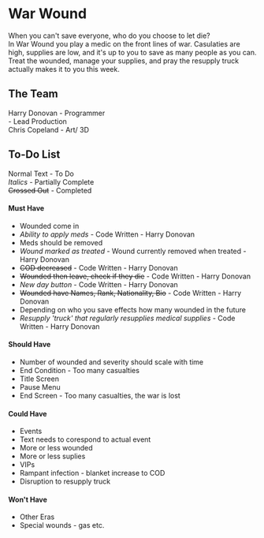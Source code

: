 # War Wound
When you can't save everyone, who do you choose to let die? \
In War Wound you play a medic on the front lines of war. Casulaties are high, supplies are low, and it's up to you to save as many people as you can. Treat the wounded, manage your supplies, and pray the resupply truck actually makes it to you this week.

## The Team
Harry Donovan - Programmer\
		- Lead Production\
Chris Copeland - Art/ 3D	      

## To-Do List
Normal Text - To Do \
*Italics* - Partially Complete \
~~Crossed Out~~ - Completed 

#### Must Have
* Wounded come in 
* *Ability to apply meds* - Code Written - Harry Donovan
* Meds should be removed
* *Wound marked as treated* - Wound currently removed when treated - Harry Donovan
* ~~COD decreased~~ - Code Written - Harry Donovan
* ~~Wounded then leave, check if they die~~ - Code Written - Harry Donovan
* *New day button* - Code Written - Harry Donovan
* ~~Wounded have Names, Rank, Nationality, Bio~~ - Code Written - Harry Donovan
* Depending on who you save effects how many wounded in the future
* *Resupply 'truck' that regularly resupplies medical supplies* - Code Written - Harry Donovan

#### Should Have
* Number of wounded and severity should scale with time
* End Condition - Too many casualties
* Title Screen
* Pause Menu
* End Screen - Too many casualties, the war is lost

#### Could Have
* Events
* Text needs to corespond to actual event 
* More or less wounded
* More or less suplies
* VIPs
* Rampant infection - blanket increase to COD
* Disruption to resupply truck

#### Won't Have
* Other Eras
* Special wounds - gas etc.